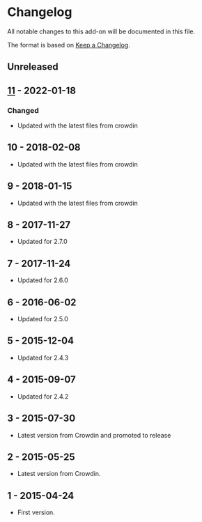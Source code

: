 # Changelog
All notable changes to this add-on will be documented in this file.

The format is based on [Keep a Changelog](https://keepachangelog.com/en/1.0.0/).

## Unreleased


## [11] - 2022-01-18

### Changed
- Updated with the latest files from crowdin

## 10 - 2018-02-08

- Updated with the latest files from crowdin

## 9 - 2018-01-15

- Updated with the latest files from crowdin

## 8 - 2017-11-27

- Updated for 2.7.0

## 7 - 2017-11-24

- Updated for 2.6.0

## 6 - 2016-06-02

- Updated for 2.5.0

## 5 - 2015-12-04

- Updated for 2.4.3

## 4 - 2015-09-07

- Updated for 2.4.2

## 3 - 2015-07-30

- Latest version from Crowdin and promoted to release

## 2 - 2015-05-25

- Latest version from Crowdin.

## 1 - 2015-04-24

- First version.

[11]: https://github.com/zaproxy/zap-core-help/releases/help_pt_BR-v11
